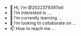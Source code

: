 - 👋 Hi, I’m @2022379397skl
- 👀 I’m interested in ...
- 🌱 I’m currently learning ...
- 💞️ I’m looking to collaborate on ...
- 📫 How to reach me ...

<!---
2022379397skl/2022379397skl is a ✨ special ✨ repository because its `README.md` (this file) appears on your GitHub profile.
You can click the Preview link to take a look at your changes.
--->
